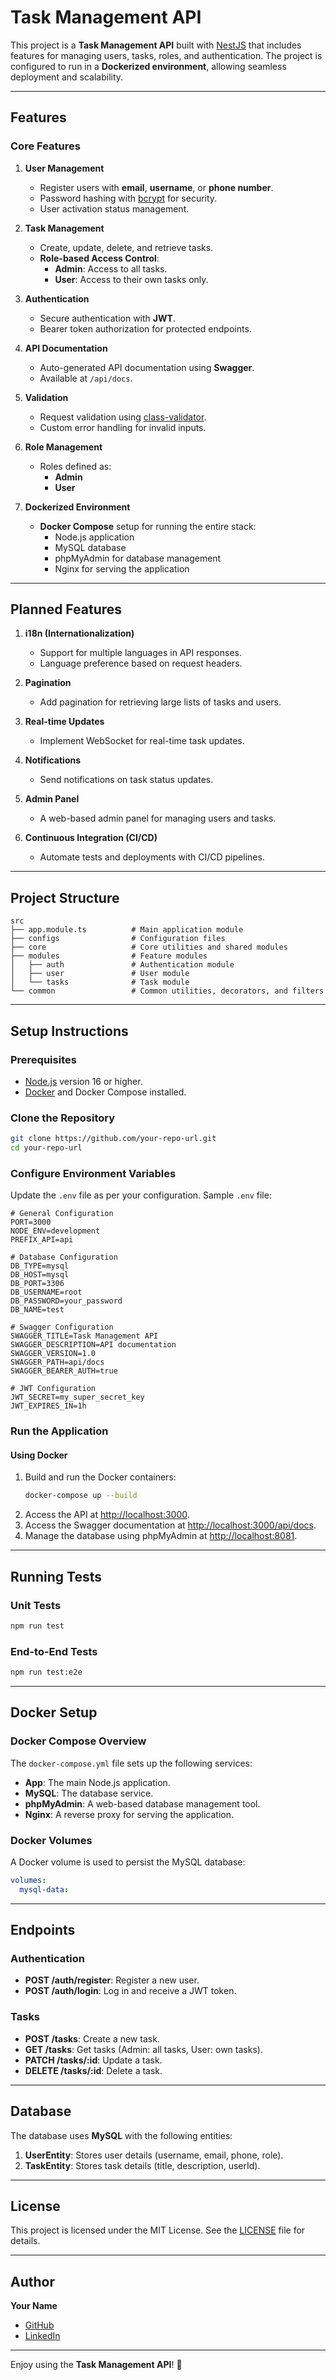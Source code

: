 # Task Management API

This project is a **Task Management API** built with [NestJS](https://nestjs.com/) that includes features for managing users, tasks, roles, and authentication. The project is configured to run in a **Dockerized environment**, allowing seamless deployment and scalability.

---

## **Features**

### **Core Features**
1. **User Management**
    - Register users with **email**, **username**, or **phone number**.
    - Password hashing with [bcrypt](https://www.npmjs.com/package/bcrypt) for security.
    - User activation status management.

2. **Task Management**
    - Create, update, delete, and retrieve tasks.
    - **Role-based Access Control**:
        - **Admin**: Access to all tasks.
        - **User**: Access to their own tasks only.

3. **Authentication**
    - Secure authentication with **JWT**.
    - Bearer token authorization for protected endpoints.

4. **API Documentation**
    - Auto-generated API documentation using **Swagger**.
    - Available at `/api/docs`.

5. **Validation**
    - Request validation using [class-validator](https://www.npmjs.com/package/class-validator).
    - Custom error handling for invalid inputs.

6. **Role Management**
    - Roles defined as:
        - **Admin**
        - **User**

7. **Dockerized Environment**
    - **Docker Compose** setup for running the entire stack:
        - Node.js application
        - MySQL database
        - phpMyAdmin for database management
        - Nginx for serving the application

---

## **Planned Features**

1. **i18n (Internationalization)**
    - Support for multiple languages in API responses.
    - Language preference based on request headers.

2. **Pagination**
    - Add pagination for retrieving large lists of tasks and users.

3. **Real-time Updates**
    - Implement WebSocket for real-time task updates.

4. **Notifications**
    - Send notifications on task status updates.

5. **Admin Panel**
    - A web-based admin panel for managing users and tasks.

6. **Continuous Integration (CI/CD)**
    - Automate tests and deployments with CI/CD pipelines.

---

## **Project Structure**

```
src
├── app.module.ts          # Main application module
├── configs                # Configuration files
├── core                   # Core utilities and shared modules
├── modules                # Feature modules
│   ├── auth               # Authentication module
│   ├── user               # User module
│   └── tasks              # Task module
└── common                 # Common utilities, decorators, and filters
```

---

## **Setup Instructions**

### **Prerequisites**
- [Node.js](https://nodejs.org/) version 16 or higher.
- [Docker](https://www.docker.com/) and Docker Compose installed.

### **Clone the Repository**
```bash
git clone https://github.com/your-repo-url.git
cd your-repo-url
```

### **Configure Environment Variables**
Update the `.env` file as per your configuration. Sample `.env` file:
```env
# General Configuration
PORT=3000
NODE_ENV=development
PREFIX_API=api

# Database Configuration
DB_TYPE=mysql
DB_HOST=mysql
DB_PORT=3306
DB_USERNAME=root
DB_PASSWORD=your_password
DB_NAME=test

# Swagger Configuration
SWAGGER_TITLE=Task Management API
SWAGGER_DESCRIPTION=API documentation
SWAGGER_VERSION=1.0
SWAGGER_PATH=api/docs
SWAGGER_BEARER_AUTH=true

# JWT Configuration
JWT_SECRET=my_super_secret_key
JWT_EXPIRES_IN=1h
```

### **Run the Application**

#### **Using Docker**
1. Build and run the Docker containers:
   ```bash
   docker-compose up --build
   ```
2. Access the API at [http://localhost:3000](http://localhost:3000).
3. Access the Swagger documentation at [http://localhost:3000/api/docs](http://localhost:3000/api/docs).
4. Manage the database using phpMyAdmin at [http://localhost:8081](http://localhost:8081).

---

## **Running Tests**

### **Unit Tests**
```bash
npm run test
```

### **End-to-End Tests**
```bash
npm run test:e2e
```

---

## **Docker Setup**

### **Docker Compose Overview**
The `docker-compose.yml` file sets up the following services:
- **App**: The main Node.js application.
- **MySQL**: The database service.
- **phpMyAdmin**: A web-based database management tool.
- **Nginx**: A reverse proxy for serving the application.

### **Docker Volumes**
A Docker volume is used to persist the MySQL database:
```yaml
volumes:
  mysql-data:
```

---

## **Endpoints**

### **Authentication**
- **POST /auth/register**: Register a new user.
- **POST /auth/login**: Log in and receive a JWT token.

### **Tasks**
- **POST /tasks**: Create a new task.
- **GET /tasks**: Get tasks (Admin: all tasks, User: own tasks).
- **PATCH /tasks/:id**: Update a task.
- **DELETE /tasks/:id**: Delete a task.

---

## **Database**

The database uses **MySQL** with the following entities:
1. **UserEntity**: Stores user details (username, email, phone, role).
2. **TaskEntity**: Stores task details (title, description, userId).

---

## **License**

This project is licensed under the MIT License. See the [LICENSE](./LICENSE) file for details.

---

## **Author**

**Your Name**
- [GitHub](https://github.com/your-profile)
- [LinkedIn](https://www.linkedin.com/in/your-profile/)

--- 

Enjoy using the **Task Management API**! 🎉